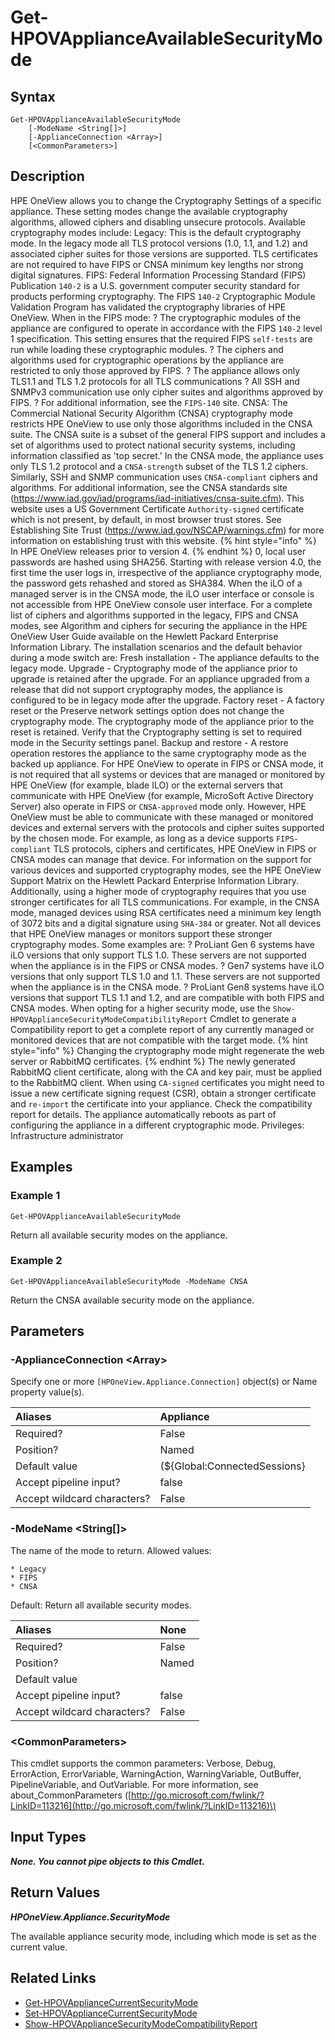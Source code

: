 ﻿---
description: Get appliance available security cryptography modes.
---

# Get-HPOVApplianceAvailableSecurityMode

## Syntax

```text
Get-HPOVApplianceAvailableSecurityMode
    [-ModeName <String[]>]
    [-ApplianceConnection <Array>]
    [<CommonParameters>]
```

## Description

HPE OneView allows you to change the Cryptography Settings of a specific appliance.  These setting modes change the available cryptography algorithms, allowed ciphers and disabling unsecure protocols.  Available cryptography modes include:
Legacy: This is the default cryptography mode. In the legacy mode all TLS protocol versions (1.0, 1.1, and 1.2) and associated cipher suites for those versions are supported. TLS certificates are not required to have FIPS or CNSA minimum key lengths nor strong digital signatures.
FIPS: Federal Information Processing Standard (FIPS) Publication `140-2` is a U.S. government computer security standard for products performing cryptography. The FIPS `140-2` Cryptographic Module Validation Program has validated the cryptography libraries of HPE OneView. When in the FIPS mode:
?	The cryptographic modules of the appliance are configured to operate in accordance with the FIPS `140-2` level 1 specification. This setting ensures that the required FIPS `self-tests` are run while loading these cryptographic modules.
?	The ciphers and algorithms used for cryptographic operations by the appliance are restricted to only those approved by FIPS.
?	The appliance allows only TLS1.1 and TLS 1.2 protocols for all TLS communications
?	All SSH and SNMPv3 communication use only cipher suites and algorithms approved by FIPS.
?	For additional information, see the `FIPS-140` site.
CNSA: The Commercial National Security Algorithm (CNSA) cryptography mode restricts HPE OneView to use only those algorithms included in the CNSA suite. The CNSA suite is a subset of the general FIPS support and includes a set of algorithms used to protect national security systems, including information classified as 'top secret.' In the CNSA mode, the appliance uses only TLS 1.2 protocol and a `CNSA-strength` subset of the TLS 1.2 ciphers. Similarly, SSH and SNMP communication uses `CNSA-compliant` ciphers and algorithms.
For additional information, see the CNSA standards site (https://www.iad.gov/iad/programs/iad-initiatives/cnsa-suite.cfm). This website uses a US Government Certificate `Authority-signed` certificate which is not present, by default, in most browser trust stores. See Establishing Site Trust (https://www.iad.gov/NSCAP/warnings.cfm) for more information on establishing trust with this website.
{% hint style="info" %}
 In HPE OneView releases prior to version 4.
{% endhint %}
0, local user passwords are hashed using SHA256. Starting with release version 4.0, the first time the user logs in, irrespective of the appliance cryptography mode, the password gets rehashed and stored as SHA384.
When the iLO of a managed server is in the CNSA mode, the iLO user interface or console is not accessible from HPE OneView console user interface.
For a complete list of ciphers and algorithms supported in the legacy, FIPS and CNSA modes, see Algorithm and ciphers for securing the appliance in the HPE OneView User Guide available on the Hewlett Packard Enterprise Information Library.
The installation scenarios and the default behavior during a mode switch are:
Fresh installation - The appliance defaults to the legacy mode.
Upgrade - Cryptography mode of the appliance prior to upgrade is retained after the upgrade. For an appliance upgraded from a release that did not support cryptography modes, the appliance is configured to be in legacy mode after the upgrade.
Factory reset - A factory reset or the Preserve network settings option does not change the cryptography mode. The cryptography mode of the appliance prior to the reset is retained. Verify that the Cryptography setting is set to required mode in the Security settings panel.
Backup and restore - A restore operation restores the appliance to the same cryptography mode as the backed up appliance.
For HPE OneView to operate in FIPS or CNSA mode, it is not required that all systems or devices that are managed or monitored by HPE OneView (for example, blade ILO) or the external servers that communicate with HPE OneView (for example, MicroSoft Active Directory Server) also operate in FIPS or `CNSA-approved` mode only. However, HPE OneView must be able to communicate with these managed or monitored devices and external servers with the protocols and cipher suites supported by the chosen mode. For example, as long as a device supports `FIPS-compliant` TLS protocols, ciphers and certificates, HPE OneView in FIPS or CNSA modes can manage that device.
For information on the support for various devices and supported cryptography modes, see the HPE OneView Support Matrix on the Hewlett Packard Enterprise Information Library.
Additionally, using a higher mode of cryptography requires that you use stronger certificates for all TLS communications. For example, in the CNSA mode, managed devices using RSA certificates need a minimum key length of 3072 bits and a digital signature using `SHA-384` or greater.
Not all devices that HPE OneView manages or monitors support these stronger cryptography modes. Some examples are:
?	ProLiant Gen 6 systems have iLO versions that only support TLS 1.0. These servers are not supported when the appliance is in the FIPS or CNSA modes.
?	Gen7 systems have iLO versions that only support TLS 1.0 and 1.1. These servers are not supported when the appliance is in the CNSA mode.
?	ProLiant Gen8 systems have iLO versions that support TLS 1.1 and 1.2, and are compatible with both FIPS and CNSA modes.
When opting for a higher security mode, use the `Show-HPOVApplianceSecurityModeCompatibilityReport` Cmdlet to generate a Compatibility report to get a complete report of any currently managed or monitored devices that are not compatible with the target mode.
{% hint style="info" %}
 Changing the cryptography mode might regenerate the web server or RabbitMQ certificates.
{% endhint %}
 The newly generated RabbitMQ client certificate, along with the CA and key pair, must be applied to the RabbitMQ client. When using `CA-signed` certificates you might need to issue a new certificate signing request (CSR), obtain a stronger certificate and `re-import` the certificate into your appliance. Check the compatibility report for details. The appliance automatically reboots as part of configuring the appliance in a different cryptographic mode.
Privileges: Infrastructure administrator

## Examples

###  Example 1 

```text
Get-HPOVApplianceAvailableSecurityMode
```

Return all available security modes on the appliance.

###  Example 2 

```text
Get-HPOVApplianceAvailableSecurityMode -ModeName CNSA
```

Return the CNSA available security mode on the appliance.

## Parameters

### -ApplianceConnection &lt;Array&gt;

Specify one or more `[HPOneView.Appliance.Connection]` object(s) or Name property value(s).

| Aliases | Appliance |
| :--- | :--- |
| Required? | False |
| Position? | Named |
| Default value | (${Global:ConnectedSessions} | ? Default) |
| Accept pipeline input? | false |
| Accept wildcard characters? | False |

### -ModeName &lt;String[]&gt;

The name of the mode to return. Allowed values:

	* Legacy
	* FIPS
	* CNSA

Default: Return all available security modes.

| Aliases | None |
| :--- | :--- |
| Required? | False |
| Position? | Named |
| Default value |  |
| Accept pipeline input? | false |
| Accept wildcard characters? | False |

### &lt;CommonParameters&gt;

This cmdlet supports the common parameters: Verbose, Debug, ErrorAction, ErrorVariable, WarningAction, WarningVariable, OutBuffer, PipelineVariable, and OutVariable. For more information, see about\_CommonParameters \([http://go.microsoft.com/fwlink/?LinkID=113216](http://go.microsoft.com/fwlink/?LinkID=113216)\)

## Input Types

_**None.  You cannot pipe objects to this Cmdlet.**_

## Return Values

_**HPOneView.Appliance.SecurityMode**_

The available appliance security mode, including which mode is set as the current value.

## Related Links

* [Get-HPOVApplianceCurrentSecurityMode](get-hpovappliancecurrentsecuritymode.md)
* [Set-HPOVApplianceCurrentSecurityMode](set-hpovappliancecurrentsecuritymode.md)
* [Show-HPOVApplianceSecurityModeCompatibilityReport](show-hpovappliancesecuritymodecompatibilityreport.md)
